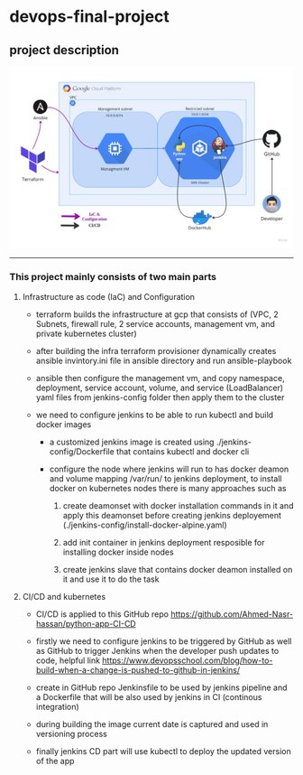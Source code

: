 # devops-final-project

## project description

![Alt text](./photos/DevOps-Project.jpg?raw=true "Title")

---

### This project mainly consists of two main parts

1. Infrastructure as code (IaC) and Configuration

    - terraform builds the infrastructure at gcp that consists of (VPC, 2 Subnets, firewall rule, 2 service accounts, management vm, and private kubernetes cluster)

    - after building the infra terraform provisioner dynamically creates ansible invintory.ini file in ansible directory and run ansible-playbook

    - ansible then configure the management vm, and copy namespace, deployment, service account, volume, and service (LoadBalancer) yaml files from jenkins-config folder then apply them to the cluster

    - we need to configure jenkins to be able to run kubectl and build docker images

        - a customized jenkins image is created using ./jenkins-config/Dockerfile that contains kubectl and docker cli

        - configure the node where jenkins will run to has docker deamon and volume mapping /var/run/ to jenkins deployment, to install docker on kubernetes nodes there is many approaches such as

            1. create deamonset with docker installation commands in it and apply this deamonset before creating jenkins deployement (./jenkins-config/install-docker-alpine.yaml)

            2. add init container in jenkins deployment resposible for installing docker inside nodes

            3. create jenkins slave that contains docker deamon installed on it and use it to do the task

2. CI/CD and kubernetes

    - CI/CD is applied to this GitHub repo
    <https://github.com/Ahmed-Nasr-hassan/python-app-CI-CD>

    - firstly we need to configure jenkins to be triggered by GitHub as well as GitHub to trigger Jenkins when the developer push updates to code, helpful link
    <https://www.devopsschool.com/blog/how-to-build-when-a-change-is-pushed-to-github-in-jenkins/>

    - create in GitHub repo Jenkinsfile to be used by jenkins pipeline and a Dockerfile that will be also used by jenkins in CI (continous integration)

    - during building the image current date is captured and used in versioning process

    - finally jenkins CD part will use kubectl to deploy the updated version of the app








